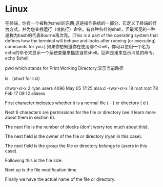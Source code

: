 # Linux

在终端，你有一个被称为shell的东西,这是操作系统的一部分，它定义了终端的行为方式，并为您查找运行（或执行）命令。有各种各样的shell，但最常见的一种是称为bash的代表Bourne再次壳。(This is a part of the operating system that defines how the terminal will behave and looks after running (or executing) commands for you.) 如果你想知道你在使用哪个shell，你可以使用一个名为echo的命令来显示一个系统变量来描述当前shell。回声是用来显示消息的命令。echo $shell

pwd which stands for Print Working Directory:显示当前路径

ls （short for list）

drwxr-xr-x  2 ryan users 4096 May 05 17:25 alsa.d
-rwxr-xr-x 18 root root 78 Feb 17 09:12 aliases

First character indicates whether it is a normal file ( - ) or directory ( d )

Next 9 characters are permissions for the file or directory (we'll learn more about them in section 6).

The next file is the number of blocks (don't worry too much about this).

The next field is the owner of the file or directory (ryan in this case).

The next field is the group the file or directory belongs to (users in this case).

Following this is the file size.

Next up is the file modification time.

Finally we have the actual name of the file or directory.
